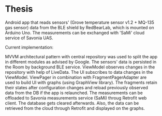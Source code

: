 # Thesis
Android app that reads sensors' (Grove temperature sensor v1.2 + MQ-135 gas sensor) data from the BLE shield by RedBearLab, which is mounted on Arduino Uno. The measurements can be exchanged with 'SaMi' cloud service of Savonia UAS. 


Current implementation:

MVVM architectural pattern with central repository was used to split the app in different modules as advised by Google.
The sensors' data is persisted in the Room by background BLE service. ViewModel observes changes in the repository with help of LiveData. The UI subscribes to data changes in the ViewModel.
ViewPager in combination with FragmentPagerAdapter are used to build UI with graphs (using GraphView library). The fragments retain their states after configuration changes and reload previously observed data from the DB if the app is relaunched.
The measurements can be offloaded to Savonia measurements service (SaMi) throug Retrofit web client. The database gets cleared afterwards. Also, the data can be retrieved from the cloud through Retrofit and displayed on the graphs.
